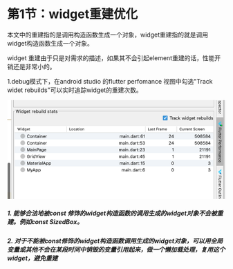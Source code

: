 # 第1节：widget重建优化

本文中的重建指的是调用构造函数生成一个对象，widget重建指的就是调用widget构造函数生成一个对象。

widget 重建由于只是对需求的描述，如果其不会引起element重建的话，性能开销还是非常小的。

1.debug模式下，在android studio 的flutter perfomance 视图中勾选"Track widet rebuilds"可以实时追踪widget的重建次数。

![widget重建次数追踪](assets/image-20230922183918065.png)

##### 1. 能够合法地被const 修饰的widget构造函数的调用生成的widget对象不会被重建。例如const SizedBox。
##### 2. 对于不能被const修饰的widget构造函数调用生成的widget对象，可以用全局变量或其他不会在某段时间中销毁的变量引用起来，做一个懒加载处理，复用这个widget，避免重建
